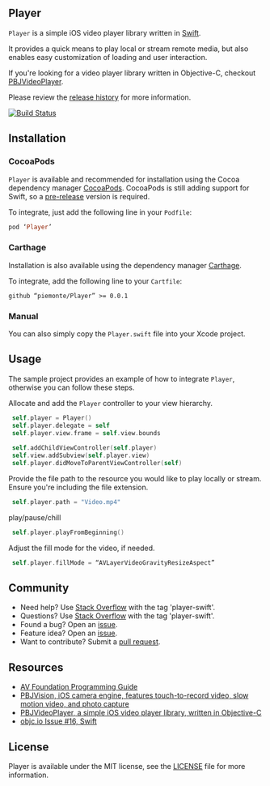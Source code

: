## Player

`Player` is a simple iOS video player library written in [Swift](https://developer.apple.com/swift/).

It provides a quick means to play local or stream remote media, but also enables easy customization of loading and user interaction.

If you're looking for a video player library written in Objective-C, checkout [PBJVideoPlayer](https://github.com/piemonte/PBJVideoPlayer).

Please review the [release history](https://github.com/piemonte/player/releases) for more information.

[![Build Status](https://travis-ci.org/piemonte/player.svg)](https://travis-ci.org/piemonte/player)

## Installation

### CocoaPods

`Player` is available and recommended for installation using the Cocoa dependency manager [CocoaPods](http://cocoapods.org/). CocoaPods is still adding support for Swift, so a [pre-release](http://blog.cocoapods.org/Pod-Authors-Guide-to-CocoaPods-Frameworks/) version is required.

To integrate, just add the following line in your `Podfile`:

```ruby
pod ‘Player’
```	

### Carthage

Installation is also available using the dependency manager [Carthage](https://github.com/Carthage/Carthage).

To integrate, add the following line to your `Cartfile`:

```ogdl
github “piemonte/Player” >= 0.0.1
```

### Manual

You can also simply copy the `Player.swift` file into your Xcode project.

## Usage

The sample project provides an example of how to integrate `Player`, otherwise you can follow these steps.

Allocate and add the `Player` controller to your view hierarchy.

``` Swift
 self.player = Player()
 self.player.delegate = self
 self.player.view.frame = self.view.bounds
    
 self.addChildViewController(self.player)
 self.view.addSubview(self.player.view)
 self.player.didMoveToParentViewController(self)
```

Provide the file path to the resource you would like to play locally or stream. Ensure you're including the file extension.

``` Swift
 self.player.path = "Video.mp4"
```

play/pause/chill

``` Swift
 self.player.playFromBeginning()
```

Adjust the fill mode for the video, if needed.

``` Swift
 self.player.fillMode = “AVLayerVideoGravityResizeAspect”
```

## Community

- Need help? Use [Stack Overflow](http://stackoverflow.com/questions/tagged/player-swift) with the tag 'player-swift'.
- Questions? Use [Stack Overflow](http://stackoverflow.com/questions/tagged/player-swift) with the tag 'player-swift'.
- Found a bug? Open an [issue](https://github.com/piemonte/player/issues).
- Feature idea? Open an [issue](https://github.com/piemonte/player/issues).
- Want to contribute? Submit a [pull request](https://github.com/piemonte/player/pulls).

## Resources

* [AV Foundation Programming Guide](https://developer.apple.com/library/ios/documentation/AudioVideo/Conceptual/AVFoundationPG/Articles/00_Introduction.html)
* [PBJVision, iOS camera engine, features touch-to-record video, slow motion video, and photo capture](https://github.com/piemonte/PBJVision)
* [PBJVideoPlayer, a simple iOS video player library, written in Objective-C](https://github.com/piemonte/PBJVideoPlayer)
* [objc.io Issue #16, Swift](http://www.objc.io/issue-16/)

## License

Player is available under the MIT license, see the [LICENSE](https://github.com/piemonte/player/blob/master/LICENSE) file for more information.

